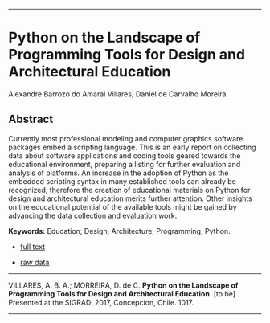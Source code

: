 ----

# Python on the Landscape of Programming Tools for Design and Architectural Education

Alexandre Barrozo do Amaral Villares; Daniel de Carvalho Moreira.

## Abstract
Currently most professional modeling and computer graphics software packages embed a scripting language. This is an early report on collecting data about software applications and coding tools geared towards the educational environment, preparing a listing for further evaluation and analysis of platforms. An increase in the adoption of Python as the embedded scripting syntax in many established tools can already be recognized, therefore the creation of educational materials on Python for design and architectural education merits further attention. Other insights on the educational potential of the available tools might be gained by advancing the data collection and evaluation work.

**Keywords:** Education; Design; Architecture; Programming; Python.

 * [full text](https://www.proceedings.blucher.com.br/article-details/python-on-the-landscape-of-programming-tools-for-design-and-architectural-education-27628)

 * [raw data](https://github.com/villares/Resources-for-teaching-programming)

----

VILLARES, A. B. A.; MORREIRA, D. de C. **Python on the Landscape of Programming Tools for Design and Architectural Education**. [to be] Presented at the SIGRADI 2017, Concepcíon, Chile. 1017.

----
